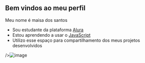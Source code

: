 ## Bem vindos ao meu perfil

Meu nome é maisa dos santos 

- Sou estudante da plataforma [Alura](https://www.alura.com.br)
- Estou aprendendo a usar o [JavaScript](https://www.javascript.com.br)
- Utilizo esse espaço para compartilhamento dos meus projetos desenvolvidos 



/>![image](https://github.com/maisa020/maisa020/assets/173706695/2b4ba37c-8a7e-4b49-b5af-3fedb6f4eeb6)

